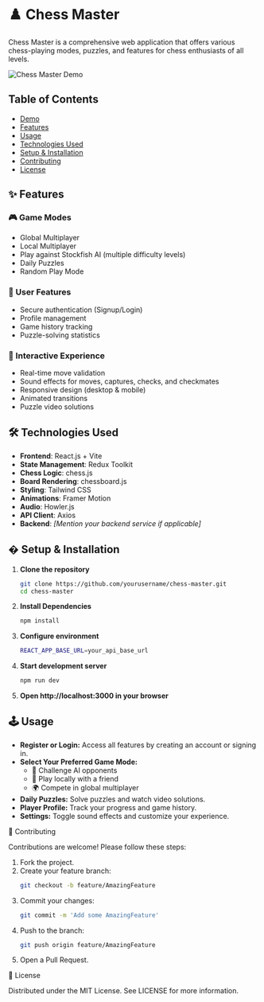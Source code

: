 # ♟️ Chess Master

Chess Master is a comprehensive web application that offers various chess-playing modes, puzzles, and features for chess enthusiasts of all levels.

![Chess Master Demo](https://chess-frontend-dun.vercel.app/chess.jpeg)

## Table of Contents

- [Demo](#-demo)
- [Features](#-features)
- [Usage](#-usage)
- [Technologies Used](#-technologies-used)
- [Setup & Installation](#-setup--installation)
- [Contributing](#-contributing)
- [License](#-license)
  

## ✨ Features

### 🎮 Game Modes
- Global Multiplayer
- Local Multiplayer
- Play against Stockfish AI (multiple difficulty levels)
- Daily Puzzles
- Random Play Mode

### 👤 User Features
- Secure authentication (Signup/Login)
- Profile management
- Game history tracking
- Puzzle-solving statistics

### 🎨 Interactive Experience
- Real-time move validation
- Sound effects for moves, captures, checks, and checkmates
- Responsive design (desktop & mobile)
- Animated transitions
- Puzzle video solutions

## 🛠 Technologies Used

- **Frontend**: React.js + Vite
- **State Management**: Redux Toolkit
- **Chess Logic**: chess.js
- **Board Rendering**: chessboard.js
- **Styling**: Tailwind CSS
- **Animations**: Framer Motion
- **Audio**: Howler.js
- **API Client**: Axios
- **Backend**: *[Mention your backend service if applicable]*

## � Setup & Installation

1. **Clone the repository**
   ```bash
   git clone https://github.com/yourusername/chess-master.git
   cd chess-master
   
2. **Install Dependencies**
    ```bash
    npm install

3. **Configure environment**
    ```bash
    REACT_APP_BASE_URL=your_api_base_url

4. **Start development server**
     ```bash
     npm run dev

5. **Open http://localhost:3000 in your browser**

## 🕹 Usage

- **Register or Login:** Access all features by creating an account or signing in.
- **Select Your Preferred Game Mode:**
  - 🤖 Challenge AI opponents
  - 👥 Play locally with a friend
  - 🌍 Compete in global multiplayer
- **Daily Puzzles:** Solve puzzles and watch video solutions.
- **Player Profile:** Track your progress and game history.
- **Settings:** Toggle sound effects and customize your experience.
  

🤝 Contributing

Contributions are welcome! Please follow these steps:

1. Fork the project.
2. Create your feature branch:
   ```bash
   git checkout -b feature/AmazingFeature
3. Commit your changes:
   ```bash
   git commit -m 'Add some AmazingFeature'
4. Push to the branch:
    ```bash
    git push origin feature/AmazingFeature
5. Open a Pull Request.

📄 License

Distributed under the MIT License. See LICENSE for more information.
